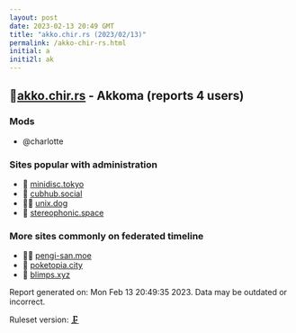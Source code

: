 ```yaml
---
layout: post
date: 2023-02-13 20:49 GMT
title: "akko.chir.rs (2023/02/13)"
permalink: /akko-chir-rs.html
initial: a
initi2l: ak
---
```


## 🧸[akko.chir.rs](https://akko.chir.rs) - Akkoma (reports 4 users)

### Mods
 * @charlotte

### Sites popular with administration

* 🦝 [minidisc.tokyo](/minidisc-tokyo.html)
* 🧸 [cubhub.social](/cubhub-social.html)
* 🦝🧸 [unix.dog](/unix-dog.html)
* 🦝 [stereophonic.space](/stereophonic-space.html)

### More sites commonly on federated timeline

* 🦝🧸 [pengi-san.moe](/pengi-san-moe.html)
* 🧸 [poketopia.city](/poketopia-city.html)
* 🧸 [blimps.xyz](/blimps-xyz.html)

Report generated on: Mon Feb 13 20:49:35 2023. Data may be outdated or incorrect.

Ruleset version: [🗜](/version-clamp)
